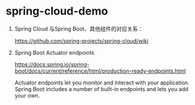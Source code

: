 # spring-cloud-demo



1. Spring Cloud 与Spring Boot、其他组件的对应关系：

   https://github.com/spring-projects/spring-cloud/wiki

2. Spring Boot  Actuator endpoints

   https://docs.spring.io/spring-boot/docs/current/reference/html/production-ready-endpoints.html

   Actuator endpoints let you monitor and interact with your application. Spring Boot includes a number of built-in endpoints and lets you add your own.